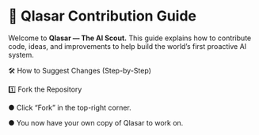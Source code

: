 # 🧩  **Qlasar Contribution Guide**

Welcome to **Qlasar — The AI Scout.**
This guide explains how to contribute code, ideas, and improvements to help build the world’s first proactive AI system.

🛠️ How to Suggest Changes (Step-by-Step)

1️⃣ Fork the Repository

● Click “Fork” in the top-right corner.

● You now have your own copy of Qlasar to work on.
